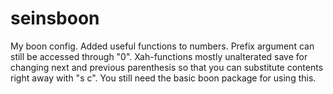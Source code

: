 # seinsboon
My boon config. 
Added useful functions to numbers.
Prefix argument can still be accessed through "0". 
Xah-functions mostly unalterated save for changing next and previous parenthesis so that you can substitute contents right away with "s c". You still need the basic boon package for using this. 
